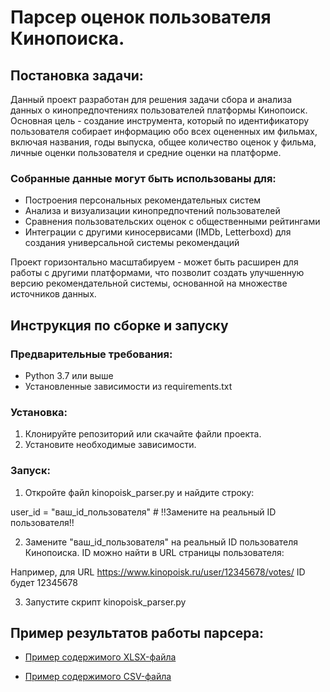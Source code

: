 
# Парсер оценок пользователя Кинопоиска.

## Постановка задачи:

Данный проект разработан для решения задачи сбора и анализа данных о кинопредпочтениях пользователей платформы Кинопоиск. Основная цель - создание инструмента, который по идентификатору пользователя собирает информацию обо всех оцененных им фильмах, включая названия, годы выпуска, общее количество оценок у фильма, личные оценки пользователя и средние оценки на платформе.

### Собранные данные могут быть использованы для:
- Построения персональных рекомендательных систем
- Анализа и визуализации кинопредпочтений пользователей
- Сравнения пользовательских оценок с общественными рейтингами
- Интеграции с другими киносервисами (IMDb, Letterboxd) для создания универсальной системы рекомендаций

Проект горизонтально масштабируем - может быть расширен для работы с другими платформами, что позволит создать улучшенную версию рекомендательной системы, основанной на множестве источников данных.

## Инструкция по сборке и запуску

### Предварительные требования:
- Python 3.7 или выше
- Установленные зависимости из requirements.txt

### Установка:

1. Клонируйте репозиторий или скачайте файли проекта.
2. Установите необходимые зависимости.

### Запуск:

1. Откройте файл kinopoisk_parser.py и найдите строку:

  user_id = "ваш_id_пользователя"  # !!Замените на реальный ID пользователя!!
   
2. Замените "ваш_id_пользователя" на реальный ID пользователя Кинопоиска. ID можно найти в URL страницы пользователя:

  Например, для URL https://www.kinopoisk.ru/user/12345678/votes/ ID будет 12345678

3. Запустите скрипт kinopoisk_parser.py

## Пример результатов работы парсера:

- [Пример содержимого XLSX-файла](https://github.com/Makkitta/Kinopoisk-parser/blob/main/kinopoisk_ratings.xlsx)

- [Пример содержимого CSV-файла](https://github.com/Makkitta/Kinopoisk-parser/blob/main/kinopoisk_ratings.csv)

